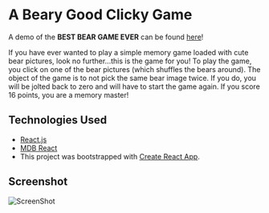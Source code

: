 # A Beary Good Clicky Game

A demo of the <b>BEST BEAR GAME EVER</b> can be found [here](https://limitless-earth-55794.herokuapp.com/)!

If you have ever wanted to play a simple memory game loaded with cute bear pictures, look no further...this is the game for you!  To play the game, you click on one of the bear pictures (which shuffles the bears around).  The object of the game is to not pick the same bear image twice.  If you do, you will be jolted back to zero and will have to start the game again.  If you score 16 points, you are a memory master!

## Technologies Used
* [React.js](https://reactjs.org/)
* [MDB React](https://mdbootstrap.com/docs/react/)
* This project was bootstrapped with [Create React App](https://github.com/facebook/create-react-app).

## Screenshot
![ScreenShot](https://raw.github.com/kkopp/bearygoodclickygame/master/public/screencap.png)
